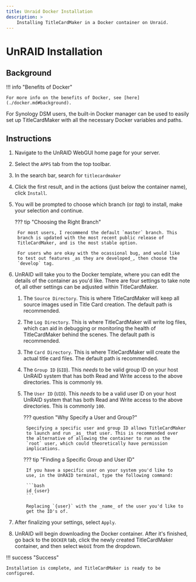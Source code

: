 ```yaml
---
title: Unraid Docker Installation
description: >
    Installing TitleCardMaker in a Docker container on Unraid.
---
```


# UnRAID Installation
## Background
!!! info "Benefits of Docker"

    For more info on the benefits of Docker, see [here](./docker.md#background).

For Synology DSM users, the built-in Docker manager can be used to
easily set up TitleCardMaker with all the necessary Docker variables and
paths.

## Instructions

1. Navigate to the UnRAID WebGUI home page for your server.
2. Select the `APPS` tab from the top toolbar.
3. In the search bar, search for `titlecardmaker`
4. Click the first result, and in the actions (just below the container
name), click `Install`.
5. You will be prompted to choose which branch (or _tag_) to install,
make your selection and continue.

    ??? tip "Choosing the Right Branch"

        For most users, I recommend the default `master` branch. This
        branch is updated with the most recent public release of
        TitleCardMaker, and is the most stable option.

        For users who are okay with the ocassional bug, and would like
        to test out features _as they are developed_, then choose the
        `develop` tag.

6. UnRAID will take you to the Docker template, where you can edit the
details of the container as you'd like. There are four settings to take
note of, all other settings can be adjusted within TitleCardMaker.

    1. The `Source Directory`. This is where TitleCardMaker will keep
    all source images used in Title Card creation. The default path is
    recommended.
    2. The `Log Directory`. This is where TitleCardMaker will write log
    files, which can aid in debugging or monitoring the health of
    TitleCardMaker behind the scenes. The default path is recommended.
    3. The `Card Directory`. This is where TitleCardMaker will create
    the actual title card files. The default path is recommended.
    4. The `Group ID` (`GID`). This _needs_ to be valid group ID on your
    host UnRAID system that has both Read and Write access to the above
    directories. This is commonly `99`.
    5. The `User ID` (`UID`). This _needs_ to be a valid user ID on your
    host UnRAID system that has both Read and Write access to the above
    directories. This is commonly `100`.

        ??? question "Why Specify a User and Group?"

            Specifying a specific user and group ID allows TitleCardMaker
            to launch and run _as_ that user. This is recommended over
            the alternative of allowing the container to run as the
            `root` user, which could theoretically have permission
            implications. 

        ??? tip "Finding a Specific Group and User ID"

            If you have a specific user on your system you'd like to
            use, in the UnRAID terminal, type the following command:

            ```bash
            id {user}
            ```

            Replacing `{user}` with the _name_ of the user you'd like to
            get the ID's of.

7. After finalizing your settings, select `Apply`.
8. UnRAID will begin downloading the Docker container. After it's
finished, go back to the `DOCKER` tab, click the newly created
TitleCardMaker container, and then select `WebUI` from the dropdown.

!!! success "Success"

    Installation is complete, and TitleCardMaker is ready to be
    configured.